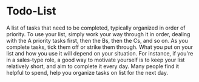 # Todo-List

A list of tasks that need to be completed, typically organized in order of priority. To use your list, simply work your way through it in order, dealing with the A priority tasks first, then the Bs, then the Cs, and so on. As you complete tasks, tick them off or strike them through. What you put on your list and how you use it will depend on your situation. For instance, if you're in a sales-type role, a good way to motivate yourself is to keep your list relatively short, and aim to complete it every day. Many people find it helpful to spend, help you organize tasks on  list for the next day.
